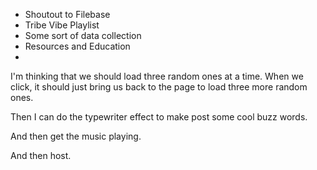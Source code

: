 * Shoutout to Filebase
* Tribe Vibe Playlist
* Some sort of data collection
* Resources and Education
* 

I'm thinking that we should load three random ones at a
time. When we click, it should just bring us back to the
page to load three more random ones. 

Then I can do the typewriter effect to make post some
cool buzz words.

And then get the music playing.

And then host.
